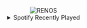 <div align="center">
<picture>
    <source media="(prefers-color-scheme: dark)" srcset="https://i.ibb.co/PvsPcGtX/output-gif.gif">
    <source media="(prefers-color-scheme: light)" srcset="https://i.ibb.co/PvsPcGtX/output-gif.gif">
    <img alt="RENOS" src="https://i.ibb.co/PvsPcGtX/output-gif.gif">
</picture>
<details>
<summary>Spotify Recently Played</summary>
<img src="https://spotify-recently-played-readme.vercel.app/api?user=31d6d6zerc5ct6kck32na2ozsqf4&unique=1&width=400" alt="Spotify" />
</details>
</div>

<!-- Image deletion URL: https://ibb.co/bMjCs57w/fd872e6029bb4acf53157ed7d7a2aa5f -->